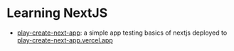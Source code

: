 # Learning NextJS

- [play-create-next-app](/play-create-next-app/): a simple app testing basics of nextjs deployed to [play-create-next-app.vercel.app](https://play-create-next-app.vercel.app/)